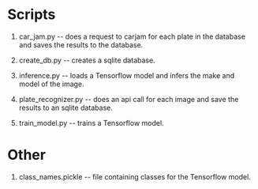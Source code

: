 # Scripts

1. car_jam.py -- does a request to carjam for each plate in the database and saves the results to the database.

2. create_db.py -- creates a sqlite database.

3. inference.py -- loads a Tensorflow model and infers the make and model of the image.

4. plate_recognizer.py -- does an api call for each image and save the results to an sqlite database.

5. train_model.py -- trains a Tensorflow model.

# Other

1. class_names.pickle -- file containing classes for the Tensorflow model.
